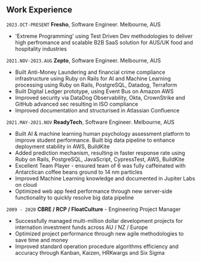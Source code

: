 ## Work Experience

`2023.OCT-PRESENT`
__Fresho__, Software Engineer. Melbourne, AUS

- 'Extreme Programming' using Test Driven Dev methodologies to deliver high perfromance and scalable B2B SaaS solution for AUS/UK food and hospitality industries

`2021.NOV-2023.AUG`
__Zepto__, Software Engineer. Melbourne, AUS

- Built Anti-Money Laundering and financial crime compliance infrastructure using Ruby on Rails for AI and Machine Learning processing using Ruby on Rails, PostgreSQL, Datadog, Terraform
- Built Digital Ledger prototype, using Event Bus on Amazon AWS
- Improved security via DataDog Observability, Okta, CrownStrike and GitHub advanced sec resulting in ISO compliance
- Improved documentation and structurised in Atlassian Confluence

`2021.MAY-2021.NOV`
__ReadyTech__, Software Engineer. Melbourne, AUS

- Built AI & machine learning human psychology assessment platform to improve student performance. Built big data pipeline to enhance deployment stability in AWS, BuildKite
- Added prediction mechanism, resulting in faster response rate using Ruby on Rails, PostgreSQL, JavaScript, CypressTest, AWS, BuildKite
- Excellent Team Player - ensured team of 6 was fully caffeinated with Antarctican coffee beans ground to 14 nm particles
- Improved Machine Learning knowledge and documented in Jupiter Labs on cloud
- Optimized web app feed performance through new server-side functionality to quickly resolve big data pipeline

<!-- `2013 - 2020`
__FloatCultue StartUp__ - GM / Engineer, Auckland, NZ

- Optimized web app feed performance through new server-side functionality to quickly resolve big data pipeline
- Successfully tested Google developed Tensorflow then switched to Facebook developed Pytorch
- Airbnb developed Airflow is where I had run data pipelines. -->

`2009 - 2020`
__CBRE / RCP / FloatCulture__ - Engineering Project Manager

- Successfully managed multi-million dollar development projects for internation investment funds across AU / NZ / Europe
- Optimized project performance through new agile methodologies to save time and money
- Improved standard operation procedure algorithms efficiency and accuracy through Kanban, Kaizen, HRKwargs and Six Sigma
